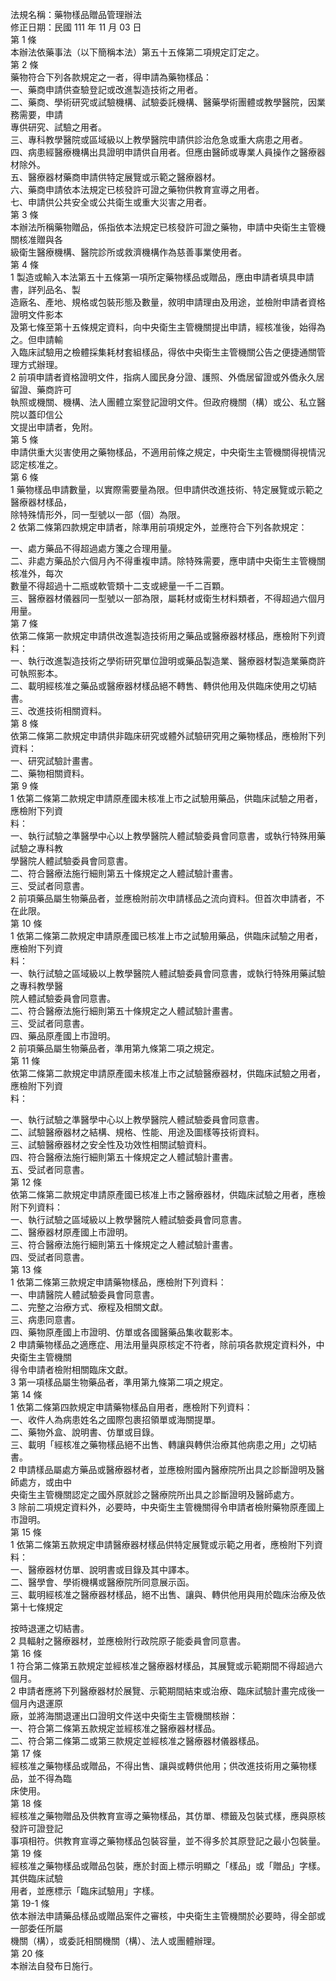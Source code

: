 法規名稱：藥物樣品贈品管理辦法  
修正日期：民國 111 年 11 月 03 日  
第 1 條  
本辦法依藥事法（以下簡稱本法）第五十五條第二項規定訂定之。  
第 2 條  
藥物符合下列各款規定之一者，得申請為藥物樣品：  
一、藥商申請供查驗登記或改進製造技術之用者。  
二、藥商、學術研究或試驗機構、試驗委託機構、醫藥學術團體或教學醫院，因業務需要，申請  
專供研究、試驗之用者。  
三、專科教學醫院或區域級以上教學醫院申請供診治危急或重大病患之用者。  
四、病患經醫療機構出具證明申請供自用者。但應由醫師或專業人員操作之醫療器材除外。  
五、醫療器材藥商申請供特定展覽或示範之醫療器材。  
六、藥商申請依本法規定已核發許可證之藥物供教育宣導之用者。  
七、申請供公共安全或公共衛生或重大災害之用者。  
第 3 條  
本辦法所稱藥物贈品，係指依本法規定已核發許可證之藥物，申請中央衛生主管機關核准贈與各  
級衛生醫療機構、醫院診所或救濟機構作為慈善事業使用者。  
第 4 條  
1 製造或輸入本法第五十五條第一項所定藥物樣品或贈品，應由申請者填具申請書，詳列品名、製  
造廠名、產地、規格或包裝形態及數量，敘明申請理由及用途，並檢附申請者資格證明文件影本  
及第七條至第十五條規定資料，向中央衛生主管機關提出申請，經核准後，始得為之。但申請輸  
入臨床試驗用之檢體採集耗材套組樣品，得依中央衛生主管機關公告之便捷通關管理方式辦理。  
2 前項申請者資格證明文件，指病人國民身分證、護照、外僑居留證或外僑永久居留證、藥商許可  
執照或機關、機構、法人團體立案登記證明文件。但政府機關（構）或公、私立醫院以蓋印信公  
文提出申請者，免附。  
第 5 條  
申請供重大災害使用之藥物樣品，不適用前條之規定，中央衛生主管機關得視情況認定核准之。  
第 6 條  
1 藥物樣品申請數量，以實際需要量為限。但申請供改進技術、特定展覽或示範之醫療器材樣品，  
除特殊情形外，同一型號以一部（個）為限。  
2 依第二條第四款規定申請者，除準用前項規定外，並應符合下列各款規定：  


一、處方藥品不得超過處方箋之合理用量。  
二、非處方藥品於六個月內不得重複申請。除特殊需要，應申請中央衛生主管機關核准外，每次  
數量不得超過十二瓶或軟管類十二支或總量一千二百顆。  
三、醫療器材儀器同一型號以一部為限，屬耗材或衛生材料類者，不得超過六個月用量。  
第 7 條  
依第二條第一款規定申請供改進製造技術用之藥品或醫療器材樣品，應檢附下列資料：  
一、執行改進製造技術之學術研究單位證明或藥品製造業、醫療器材製造業藥商許可執照影本。  
二、載明經核准之藥品或醫療器材樣品絕不轉售、轉供他用及供臨床使用之切結書。  
三、改進技術相關資料。  
第 8 條  
依第二條第二款規定申請供非臨床研究或體外試驗研究用之藥物樣品，應檢附下列資料：  
一、研究試驗計畫書。  
二、藥物相關資料。  
第 9 條  
1 依第二條第二款規定申請原產國未核准上市之試驗用藥品，供臨床試驗之用者，應檢附下列資  
料：  
一、執行試驗之準醫學中心以上教學醫院人體試驗委員會同意書，或執行特殊用藥試驗之專科教  
學醫院人體試驗委員會同意書。  
二、符合醫療法施行細則第五十條規定之人體試驗計畫書。  
三、受試者同意書。  
2 前項藥品屬生物藥品者，並應檢附前次申請樣品之流向資料。但首次申請者，不在此限。  
第 10 條  
1 依第二條第二款規定申請原產國已核准上市之試驗用藥品，供臨床試驗之用者，應檢附下列資  
料：  
一、執行試驗之區域級以上教學醫院人體試驗委員會同意書，或執行特殊用藥試驗之專科教學醫  
院人體試驗委員會同意書。  
二、符合醫療法施行細則第五十條規定之人體試驗計畫書。  
三、受試者同意書。  
四、藥品原產國上市證明。  
2 前項藥品屬生物藥品者，準用第九條第二項之規定。  
第 11 條  
依第二條第二款規定申請原產國未核准上市之試驗醫療器材，供臨床試驗之用者，應檢附下列資  
料：  


一、執行試驗之準醫學中心以上教學醫院人體試驗委員會同意書。  
二、試驗醫療器材之結構、規格、性能、用途及圖樣等技術資料。  
三、試驗醫療器材之安全性及功效性相關試驗資料。  
四、符合醫療法施行細則第五十條規定之人體試驗計畫書。  
五、受試者同意書。  
第 12 條  
依第二條第二款規定申請原產國已核准上市之醫療器材，供臨床試驗之用者，應檢附下列資料：  
一、執行試驗之區域級以上教學醫院人體試驗委員會同意書。  
二、醫療器材原產國上市證明。  
三、符合醫療法施行細則第五十條規定之人體試驗計畫書。  
四、受試者同意書。  
第 13 條  
1 依第二條第三款規定申請藥物樣品，應檢附下列資料：  
一、申請醫院人體試驗委員會同意書。  
二、完整之治療方式、療程及相關文獻。  
三、病患同意書。  
四、藥物原產國上市證明、仿單或各國醫藥品集收載影本。  
2 申請藥物樣品之適應症、用法用量與原核定不符者，除前項各款規定資料外，中央衛生主管機關  
得令申請者檢附相關臨床文獻。  
3 第一項樣品屬生物藥品者，準用第九條第二項之規定。  
第 14 條  
1 依第二條第四款規定申請藥物樣品自用者，應檢附下列資料：  
一、收件人為病患姓名之國際包裹招領單或海關提單。  
二、藥物外盒、說明書、仿單或目錄。  
三、載明「經核准之藥物樣品絕不出售、轉讓與轉供治療其他病患之用」之切結書。  
2 申請樣品屬處方藥品或醫療器材者，並應檢附國內醫療院所出具之診斷證明及醫師處方，或由中  
央衛生主管機關認定之國外原就診之醫療院所出具之診斷證明及醫師處方。  
3 除前二項規定資料外，必要時，中央衛生主管機關得令申請者檢附藥物原產國上市證明。  
第 15 條  
1 依第二條第五款規定申請醫療器材樣品供特定展覽或示範之用者，應檢附下列資料：  
一、醫療器材仿單、說明書或目錄及其中譯本。  
二、醫學會、學術機構或醫療院所同意展示函。  
三、載明經核准之醫療器材樣品，絕不出售、讓與、轉供他用與用於臨床治療及依第十七條規定  


按時退運之切結書。  
2 具輻射之醫療器材，並應檢附行政院原子能委員會同意書。  
第 16 條  
1 符合第二條第五款規定並經核准之醫療器材樣品，其展覽或示範期間不得超過六個月。  
2 申請者應將下列醫療器材於展覽、示範期間結束或治療、臨床試驗計畫完成後一個月內退運原  
廠，並將海關退運出口證明文件送中央衛生主管機關核辦：  
一、符合第二條第五款規定並經核准之醫療器材樣品。  
二、符合第二條第二或第三款規定並經核准之醫療器材儀器樣品。  
第 17 條  
經核准之藥物樣品或贈品，不得出售、讓與或轉供他用；供改進技術用之藥物樣品，並不得為臨  
床使用。  
第 18 條  
經核准之藥物贈品及供教育宣導之藥物樣品，其仿單、標籤及包裝式樣，應與原核發許可證登記  
事項相符。供教育宣導之藥物樣品包裝容量，並不得多於其原登記之最小包裝量。  
第 19 條  
經核准之藥物樣品或贈品包裝，應於封面上標示明顯之「樣品」或「贈品」字樣。其供臨床試驗  
用者，並應標示「臨床試驗用」字樣。  
第 19-1 條  
依本辦法申請藥品樣品或贈品案件之審核，中央衛生主管機關於必要時，得全部或一部委任所屬  
機關（構），或委託相關機關（構）、法人或團體辦理。  
第 20 條  
本辦法自發布日施行。  


